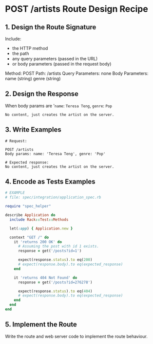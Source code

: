 # POST /artists Route Design Recipe

## 1. Design the Route Signature

Include:
  * the HTTP method
  * the path
  * any query parameters (passed in the URL)
  * or body parameters (passed in the request body)

Method: POST
Path: /artists
Query Parameters:
  none
Body Parameters:
  name (string)
  genre (string)

## 2. Design the Response

When body params are '`name`: `Teresa Teng`, `genre`: `Pop`
```
No content, just creates the artist on the server.
```

## 3. Write Examples

```
# Request:

POST /artists
Body params: name: 'Teresa Teng', genre: 'Pop'

# Expected response:
No content, just creates the artist on the server.
```

## 4. Encode as Tests Examples

```ruby
# EXAMPLE
# file: spec/integration/application_spec.rb

require "spec_helper"

describe Application do
  include Rack::Test::Methods

  let(:app) { Application.new }

  context "GET /" do
    it 'returns 200 OK' do
      # Assuming the post with id 1 exists.
      response = get('/posts?id=1')

      expect(response.status).to eq(200)
      # expect(response.body).to eq(expected_response)
    end

    it 'returns 404 Not Found' do
      response = get('/posts?id=276278')

      expect(response.status).to eq(404)
      # expect(response.body).to eq(expected_response)
    end
  end
end
```

## 5. Implement the Route

Write the route and web server code to implement the route behaviour.